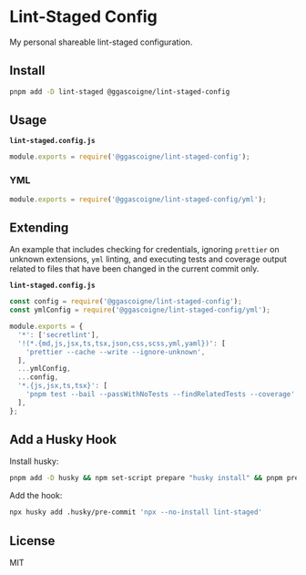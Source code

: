 # Lint-Staged Config

My personal shareable lint-staged configuration.

## Install

```bash
pnpm add -D lint-staged @ggascoigne/lint-staged-config
```

## Usage

**`lint-staged.config.js`**

```js
module.exports = require('@ggascoigne/lint-staged-config');
```

### YML

```js
module.exports = require('@ggascoigne/lint-staged-config/yml');
```

## Extending

An example that includes checking for credentials, ignoring `prettier` on unknown extensions, `yml` linting, and executing tests and coverage output related to files that have been changed in the current commit only.

**`lint-staged.config.js`**

```js
const config = require('@ggascoigne/lint-staged-config');
const ymlConfig = require('@ggascoigne/lint-staged-config/yml');

module.exports = {
  '*': ['secretlint'],
  '!(*.{md,js,jsx,ts,tsx,json,css,scss,yml,yaml})': [
    'prettier --cache --write --ignore-unknown',
  ],
  ...ymlConfig,
  ...config,
  '*.{js,jsx,ts,tsx}': [
    'pnpm test --bail --passWithNoTests --findRelatedTests --coverage',
  ],
};
```

## Add a Husky Hook

Install husky:

```bash
pnpm add -D husky && npm set-script prepare "husky install" && pnpm prepare
```

Add the hook:

```bash
npx husky add .husky/pre-commit 'npx --no-install lint-staged'
```

## License

MIT
